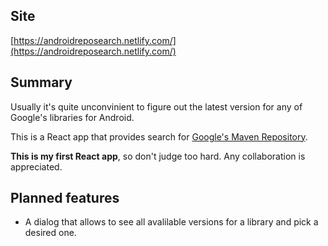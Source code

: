 ## Site

[https://androidreposearch.netlify.com/](https://androidreposearch.netlify.com/)

## Summary

Usually it's quite unconvinient to figure out the latest version for any of Google's libraries for Android.

This is a React app that provides search for [Google's Maven Repository](https://dl.google.com/dl/android/maven2/index.html).

**This is my first React app**, so don't judge too hard.
Any collaboration is appreciated.

## Planned features

- A dialog that allows to see all avalilable versions for a library and pick a desired one.
